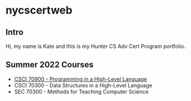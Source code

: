 # nycscertweb

## Intro
Hi, my name is Kate and this is my Hunter CS Adv Cert Program portfolio.

## Summer 2022 Courses
* [CSCI 70900 - Programming in a High-Level Language](programming.md)
* CSCI 70300 - Data Structures in a High-Level Language
* SEC 70300 - Methods for Teaching Computer Science





